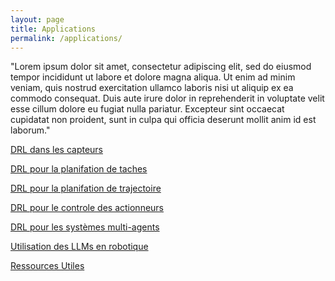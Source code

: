 ```yaml
---
layout: page
title: Applications
permalink: /applications/
---
```

<link rel="stylesheet" href="https://picorba.github.io/Rapport-veille-technologique/assets/css/theme_dark.css">

"Lorem ipsum dolor sit amet, consectetur adipiscing elit, sed do eiusmod tempor incididunt ut labore et dolore magna aliqua. Ut enim ad minim veniam, quis nostrud exercitation ullamco laboris nisi ut aliquip ex ea commodo consequat. Duis aute irure dolor in reprehenderit in voluptate velit esse cillum dolore eu fugiat nulla pariatur. Excepteur sint occaecat cupidatat non proident, sunt in culpa qui officia deserunt mollit anim id est laborum."


[DRL dans les capteurs](/Rapport-veille-technologique/applicationss/2024/03/17/capteurs.html)

[DRL pour la planifation de taches](/Rapport-veille-technologique/applicationss/2024/03/17/taches.html)

[DRL pour la planifation de trajectoire](/Rapport-veille-technologique/applicationss/2024/03/17/trajectoire.html)

[DRL pour le controle des actionneurs](/Rapport-veille-technologique/applicationss/2024/03/17/actionneurs.html)

[DRL pour les systèmes multi-agents](/Rapport-veille-technologique/applicationss/2024/03/17/multiagent.html)


[Utilisation des LLMs en robotique](/Rapport-veille-technologique/applicationss/2024/03/17/llm.html)

[Ressources Utiles](/Rapport-veille-technologique/applicationss/2024/03/17/ressources_application.html)